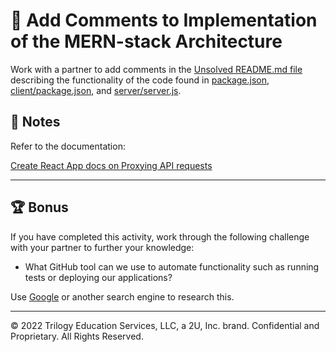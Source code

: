 # 📐 Add Comments to Implementation of the MERN-stack Architecture

Work with a partner to add comments in the [Unsolved README.md file](./Unsolved/README.md) describing the functionality of the code found in [package.json](./Unsolved/package.json), [client/package.json](./Unsolved/client/package.json), and [server/server.js](./Unsolved/server/server.js).

## 📝 Notes

Refer to the documentation: 

[Create React App docs on Proxying API requests](https://create-react-app.dev/docs/proxying-api-requests-in-development)

---

## 🏆 Bonus

If you have completed this activity, work through the following challenge with your partner to further your knowledge:

* What GitHub tool can we use to automate functionality such as running tests or deploying our applications?

Use [Google](https://www.google.com) or another search engine to research this.

---

© 2022 Trilogy Education Services, LLC, a 2U, Inc. brand. Confidential and Proprietary. All Rights Reserved.
